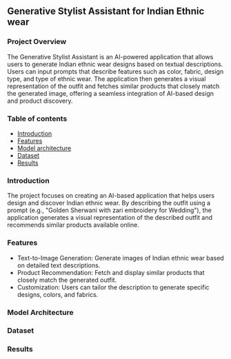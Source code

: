 
## Generative Stylist Assistant for Indian Ethnic wear


### Project Overview
The Generative Stylist Assistant is an AI-powered application that allows users to generate Indian ethnic wear designs based on textual descriptions. Users can input prompts that describe features such as color, fabric, design type, and type of ethnic wear. The application then generates a visual representation of the outfit and fetches similar products that closely match the generated image, offering a seamless integration of AI-based design and product discovery.

### Table of contents
* [Introduction](#introduction)
* [Features](#features)
* [Model architecture](#model-architecture)
* [Dataset](#dataset)
* [Results](#results)


### Introduction
The project focuses on creating an AI-based application that helps users design and discover Indian ethnic wear. By describing the outfit using a prompt (e.g., "Golden Sherwani with zari embroidery for Wedding"), the application generates a visual representation of the described outfit and recommends similar products available online.

### Features
* Text-to-Image Generation: Generate images of Indian ethnic wear based on detailed text descriptions.
* Product Recommendation: Fetch and display similar products that closely match the generated outfit.
* Customization: Users can tailor the description to generate specific designs, colors, and fabrics.


### Model Architecture


### Dataset

### Results